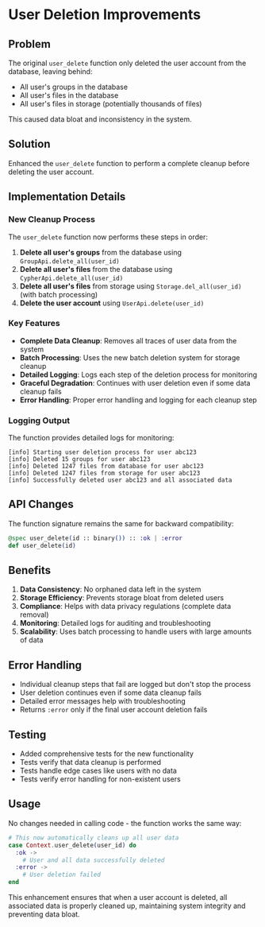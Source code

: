 # User Deletion Improvements

## Problem

The original `user_delete` function only deleted the user account from the database, leaving behind:
- All user's groups in the database
- All user's files in the database
- All user's files in storage (potentially thousands of files)

This caused data bloat and inconsistency in the system.

## Solution

Enhanced the `user_delete` function to perform a complete cleanup before deleting the user account.

## Implementation Details

### New Cleanup Process

The `user_delete` function now performs these steps in order:

1. **Delete all user's groups** from the database using `GroupApi.delete_all(user_id)`
2. **Delete all user's files** from the database using `CypherApi.delete_all(user_id)`
3. **Delete all user's files** from storage using `Storage.del_all(user_id)` (with batch processing)
4. **Delete the user account** using `UserApi.delete(user_id)`

### Key Features

- **Complete Data Cleanup**: Removes all traces of user data from the system
- **Batch Processing**: Uses the new batch deletion system for storage cleanup
- **Detailed Logging**: Logs each step of the deletion process for monitoring
- **Graceful Degradation**: Continues with user deletion even if some data cleanup fails
- **Error Handling**: Proper error handling and logging for each cleanup step

### Logging Output

The function provides detailed logs for monitoring:

```
[info] Starting user deletion process for user abc123
[info] Deleted 15 groups for user abc123
[info] Deleted 1247 files from database for user abc123
[info] Deleted 1247 files from storage for user abc123
[info] Successfully deleted user abc123 and all associated data
```

## API Changes

The function signature remains the same for backward compatibility:

```elixir
@spec user_delete(id :: binary()) :: :ok | :error
def user_delete(id)
```

## Benefits

1. **Data Consistency**: No orphaned data left in the system
2. **Storage Efficiency**: Prevents storage bloat from deleted users
3. **Compliance**: Helps with data privacy regulations (complete data removal)
4. **Monitoring**: Detailed logs for auditing and troubleshooting
5. **Scalability**: Uses batch processing to handle users with large amounts of data

## Error Handling

- Individual cleanup steps that fail are logged but don't stop the process
- User deletion continues even if some data cleanup fails
- Detailed error messages help with troubleshooting
- Returns `:error` only if the final user account deletion fails

## Testing

- Added comprehensive tests for the new functionality
- Tests verify that data cleanup is performed
- Tests handle edge cases like users with no data
- Tests verify error handling for non-existent users

## Usage

No changes needed in calling code - the function works the same way:

```elixir
# This now automatically cleans up all user data
case Context.user_delete(user_id) do
  :ok -> 
    # User and all data successfully deleted
  :error -> 
    # User deletion failed
end
```

This enhancement ensures that when a user account is deleted, all associated data is properly cleaned up, maintaining system integrity and preventing data bloat.